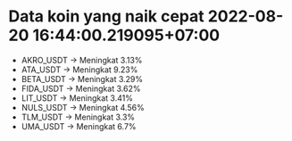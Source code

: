# Data koin yang naik cepat 2022-08-20 16:44:00.219095+07:00

* AKRO_USDT -> Meningkat 3.13%
* ATA_USDT -> Meningkat 9.23%
* BETA_USDT -> Meningkat 3.29%
* FIDA_USDT -> Meningkat 3.62%
* LIT_USDT -> Meningkat 3.41%
* NULS_USDT -> Meningkat 4.56%
* TLM_USDT -> Meningkat 3.3%
* UMA_USDT -> Meningkat 6.7%
